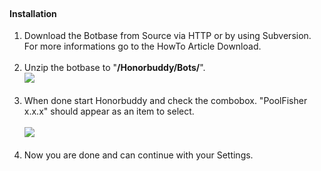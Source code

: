 <br>
<h4>Installation</h4>

<ol><li>Download the Botbase from Source via HTTP or by using Subversion. For more informations go to the HowTo Article Download.<br><br>
</li><li>Unzip the botbase to "<b>/Honorbuddy/Bots/</b>". <br><img src='http://poolfishingbuddy.googlecode.com/svn/wiki/images/installation/file-struct.png' /><br><br>
</li><li>When done start Honorbuddy and check the combobox. "PoolFisher x.x.x" should appear as an item to select. <br><br><img src='http://poolfishingbuddy.googlecode.com/svn/wiki/images/installation/hb2-select-botbase.png' /><br><br>
</li><li>Now you are done and can continue with your Settings.